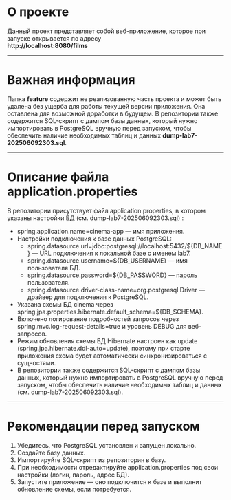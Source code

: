 # О проекте

Данный проект представляет собой веб-приложение, которое при запуске открывается по адресу  
**http://localhost:8080/films**

---

# Важная информация

Папка **feature** содержит не реализованную часть проекта и может быть удалена без ущерба для работы текущей версии приложения. Она оставлена для возможной доработки в будущем.
В репозитории также содержится SQL-скрипт с дампом базы данных, который нужно импортировать в PostgreSQL вручную перед запуском, чтобы обеспечить наличие необходимых таблиц и данных **dump-lab7-202506092303.sql**.

---

# Описание файла application.properties

В репозитории присутствует файл application.properties, в котором указаны настройки БД (см. dump-lab7-202506092303.sql) :

- spring.application.name=cinema-app — имя приложения.
- Настройки подключения к базе данных PostgreSQL:
  - spring.datasource.url=jdbc:postgresql://localhost:5432/${DB_NAME} — URL подключения к локальной базе с именем lab7.
  - spring.datasource.username=${DB_USERNAME} — имя пользователя БД.
  - spring.datasource.password=${DB_PASSWORD} — пароль пользователя.
  - spring.datasource.driver-class-name=org.postgresql.Driver — драйвер для подключения к PostgreSQL.
- Указана схемы БД cinema через spring.jpa.properties.hibernate.default_schema=${DB_SCHEMA}.
- Включено логирование подробностей запросов через spring.mvc.log-request-details=true и уровень DEBUG для веб-запросов.
- Режим обновления схемы БД Hibernate настроен как update (spring.jpa.hibernate.ddl-auto=update), поэтому при старте приложения схема будет автоматически синхронизироваться с сущностями.
- В репозитории также содержится SQL-скрипт с дампом базы данных, который нужно импортировать в PostgreSQL вручную перед запуском, чтобы обеспечить наличие необходимых таблиц и данных (см. dump-lab7-202506092303.sql).

---

# Рекомендации перед запуском

1. Убедитесь, что PostgreSQL установлен и запущен локально.
2. Создайте базу данных.
3. Импортируйте SQL-скрипт из репозитория в базу.
4. При необходимости отредактируйте application.properties под свои настройки (логин, пароль, адрес БД).
5. Запустите приложение — оно подключится к базе и выполнит обновление схемы, если потребуется.


